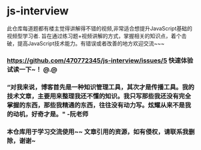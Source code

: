 # js-interview

此仓库每道题都有楼主觉得讲解得不错的视频,非常适合想提升JavaScript基础的视频型学习者.
旨在通过练习题+视频讲解的方式，掌握相关的知识点，着个击破，提高JavaScript技术能力。有错误或者改善的地方欢迎交流~~~

### https://github.com/470772345/js-interview/issues/5  快速体验 试读一下~！  @.@


### “对我来说，博客首先是一种知识管理工具，其次才是传播工具。我的技术文章，主要用来整理我还不懂的知识。我只写那些我还没有完全掌握的东西，那些我精通的东西，往往没有动力写。炫耀从来不是我的动机，好奇才是。"  -阮老师



### 本仓库用于学习交流使用~~ 文章引用的资源，如有侵权，请联系我删除，谢谢~


